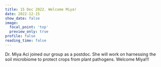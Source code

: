 ```yaml
---
title: 15 Dec 2022. Welcome Miya!
date: 2022-12-15
show_date: false
image:
  focal_point: 'top'
  preview_only: true
profile: false
reading_time: false
---
```


Dr. Miya Aci joined our group as a postdoc. She will work on harnessing the soil microbiome to protect crops from plant pathogens. Welcome Miya!!!

<!--more-->

